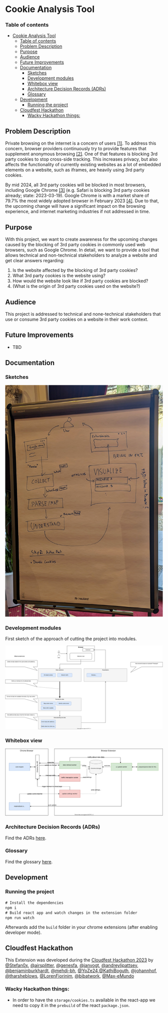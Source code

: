 # Cookie Analysis Tool

### Table of contents

<!--ts-->
- [Cookie Analysis Tool](#cookie-analysis-tool)
    - [Table of contents](#table-of-contents)
  - [Problem Description](#problem-description)
  - [Purpose](#purpose)
  - [Audience](#audience)
  - [Future Improvements](#future-improvements)
  - [Documentation](#documentation)
    - [Sketches](#sketches)
    - [Development modules](#development-modules)
    - [Whitebox view](#whitebox-view)
    - [Architecture Decision Records (ADRs)](#architecture-decision-records-adrs)
    - [Glossary](#glossary)
  - [Development](#development)
    - [Running the project](#running-the-project)
  - [Cloudfest Hackathon](#cloudfest-hackathon)
    - [Wacky Hackathon things:](#wacky-hackathon-things)
<!--te-->

## Problem Description
Private browsing on the internet is a concern of users [[1]]( https://www.statista.com/statistics/617422/online-privacy-measures-worldwide/ ). To address this concern, browser providers continuously try to provide features that supplement anonymous browsing [[2]]( https://educatedguesswork.org/posts/private-browsing/ ).
One of that features is blocking 3rd party cookies to stop cross-side tracking.
This increases privacy, but also affects the functionality of currently existing websites as a lot of embedded elements on a website, such as iframes, are heavily using 3rd party cookies.

By mid 2024, all 3rd party cookies will be blocked in most browsers, including Google Chrome [[3]]( https://privacysandbox.com/open-web/#the-privacy-sandbox-timeline ) (e.g. Safari is blocking 3rd party cookies already; state: 2023-03-19).
Google Chrome is with a market share of 79.7% the most widely adopted browser in February 2023 [[4]]( https://www.w3schools.com/browsers/ ). Due to that, the upcoming change will have a significant impact on the browsing experience, and internet marketing industries if not addressed in time.

## Purpose
With this project, we want to create awareness for the upcoming changes caused by the blocking of 3rd party cookies in commonly used web browsers, such as Google Chrome.
In detail, we want to provide a tool that allows technical and non-technical stakeholders to analyze a website and get clear answers regarding:
1. Is the website affected by the blocking of 3rd party cookies?
2. What 3rd party cookies is the website using?
3. How would the website look like if 3rd party cookies are blocked?
4. (What is the origin of 3rd party cookies used on the website?)

## Audience
This project is addressed to technical and none-technical stakeholders that use or consume 3rd party cookies on a website in their work context.

## Future Improvements

- TBD

## Documentation

### Sketches

![Sketch](docs/images/workflow_drawing.jpg)

### Development modules

First sketch of the approach of cutting the project into modules.

![Modules](docs/architecture/charts/modules.svg)

### Whitebox view

![Whitebox](docs/architecture/charts/whitebox_view.svg)

### Architecture Decision Records (ADRs)

Find the ADRs [here](docs/architecture/ADRs.md).

### Glossary

Find the glossary [here](/docs/GLOSSARY.md).

## Development

### Running the project

```shell
# Install the dependencies
npm i
# Build react app and watch changes in the extension folder
npm run watch
```

Afterwards add the `build` folder in your chrome extensions (after enabling developer mode).

## Cloudfest Hackathon

This Extension was developed during the [Cloudfest Hackathon 2023](https://www.cloudfest.com/hackathon) by [@Stefan0x](https://github.com/Stefan0x), [@airsplitter](https://github.com/airsplitter), [@genesfa](https://github.com/genesfa), [@janvogt](https://github.com/janvogt), [@andreylipattsev](https://github.com/andreylipattsev), [@benjaminburkhardt](https://github.com/benjaminburkhardt), [@mehdi-bh](https://github.com/mehdi-bh), [@YoZe24](https://github.com/YoZe24),[@KathiBoguth](https://githuib.com/KathiBoguth), [@johannhof](https://github.com/johannhof), [@tharsheblows](https://github.com/tharsheblows), [@LorenFiorinim](https://github.com/LorenFiorinim), [@bibatwork](https://github.com/bibatwork), [@Max-eMundo](https://github.com/Max-eMundo)

### Wacky Hackathon things:

- In order to have the `storage/cookies.ts` available in the react-app we need to copy it in the `prebuild` of the react `package.json`.



